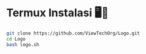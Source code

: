# Termux Instalasi 🖥️📡
```bash
git clone https://github.com/ViewTechOrg/Logo.git
cd Logo
bash logo.sh

